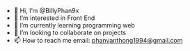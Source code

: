 - 👋 Hi, I’m @BillyPhan9x
- 👀 I’m interested in Front End
- 🌱 I’m currently learning programming web
- 💞️ I’m looking to collaborate on projects
- 📫 How to reach me email: phanvanthong1994@gmail.com

<!---
BillyPhan9x/BillyPhan9x is a ✨ special ✨ repository because its `README.md` (this file) appears on your GitHub profile.
You can click the Preview link to take a look at your changes.
--->
